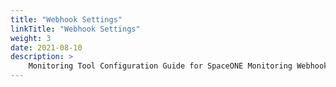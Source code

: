 ```yaml
---
title: "Webhook Settings"
linkTitle: "Webhook Settings"
weight: 3
date: 2021-08-10
description: >
    Monitoring Tool Configuration Guide for SpaceONE Monitoring Webhook Plugins
---
```

